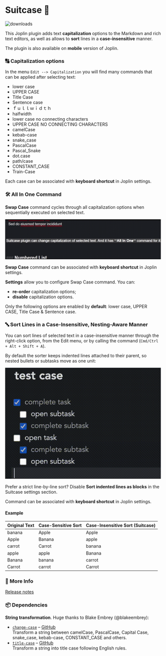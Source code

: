 # Suitcase 🧳

![downloads](https://img.shields.io/badge/dynamic/json?color=brightgreen&label=downloads&query=%24.totalDownloads&url=https%3A%2F%2Fjoplin-plugin-downloads.vercel.app%2Fapi%3Fplugin%3Djoplin.plugin.alondmnt.suitcase)

This Joplin plugin adds text **capitalization** options to the Markdown and rich text editors, as well as allows to **sort** lines in a **case-insensitive** manner.

The plugin is also available on **mobile** version of Joplin.
### 🔠 Capitalization options 

In the menu `Edit --> Capitalization` you will find many commands that can be applied after selecting text:

- lower case
- UPPER CASE
- Title Case
- Sentence case
- ｆｕｌｌｗｉｄｔｈ
- halfwidth
- lower case no connecting characters
- UPPER CASE NO CONNECTING CHARACTERS
- camelCase
- kebab-case
- snake_case
- PascalCase
- Pascal_Snake
- dot.case
- path/case
- CONSTANT_CASE
- Train-Case

Each case can be associated with **keyboard shortcut** in Joplin settings.

### 🛠️ All In One Command
**Swap Case** command cycles through all capitalization options when sequentially executed on selected text.

![Swap Case](images/swap_case_cmd_demo.gif)

**Swap Case** command can be associated with **keyboard shortcut** in Joplin settings.

**Settings** allow you to configure Swap Case command. You can:
- **re-order** capitalization options;
- **disable** capitalization options.

Only the following options are enabled by **default**: lower case, UPPER CASE, Title Case & Sentence case.

### 🔤 Sort Lines in a Case-Insensitive, Nesting-Aware Manner

You can sort lines of selected text in a case-insensitive manner through the right-click option, from the Edit menu, or by calling the command (`Cmd/Ctrl + Alt + Shift + A`).

By default the sorter keeps indented lines attached to their parent, so nested bullets or subtasks move as one unit:

![block-sort](img/block-sort.gif)

Prefer a strict line-by-line sort? Disable **Sort indented lines as blocks** in the Suitcase settings section.

Command can be associated with **keyboard shortcut** in Joplin settings.

#### Example

| Original Text | Case-Sensitive Sort | Case-Insensitive Sort (Suitcase) |
|---------------|---------------------|----------------------------------|
| banana        | Apple               | Apple                            |
| Apple         | Banana              | apple                            |
| carrot        | Carrot              | banana                           |
| apple         | apple               | Banana                           |
| Banana        | banana              | carrot                           |
| Carrot        | carrot              | Carrot                           |

### 📝 More Info

[Release notes](CHANGELOG.md)

### 📦 Dependencies

**String transformation**. Huge thanks to Blake Embrey (@blakeembrey):
- [`change-case`](https://www.npmjs.com/package/change-case) – [GitHub](https://github.com/blakeembrey/change-case/tree/main/packages/change-case)  
  Transform a string between camelCase, PascalCase, Capital Case, snake_case, kebab-case, CONSTANT_CASE and others.
- [`title-case`](https://www.npmjs.com/package/title-case) – [GitHub](https://github.com/blakeembrey/change-case/tree/main/packages/change-case)  
  Transform a string into title case following English rules.
